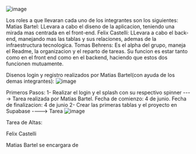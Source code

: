 ![image](https://github.com/user-attachments/assets/13a06235-65c1-40c6-a020-0a577bd80341)

Los roles a que llevaran cada uno de los integrantes son los siguientes:
Matias Bartel: LLevara a cabo el diseno de la aplicacion, teniendo una mirada mas centrada en el front-end.
Felix Castelli: LLevara a cabo el back-end, manejando mas las tablas y sus relaciones, ademas de la infraestructura tecnologica.
Tomas Behrens: Es el alpha del grupo, maneja el Readme, la organizacion y el reparto de tareas. Su funcion es estar tanto como en el front end como en el backend, haciendo que estos dos funcionen mutuamente.

Disenos login y registro realizados por Matias Bartel(con ayuda de los demas integrantes):
![image](https://github.com/user-attachments/assets/349020c4-b72e-49fa-985f-cb766b0628e5)

Primeros Pasos:
1- Realizar el login y el splash con su respectivo spinner  ----> Tarea realizada por Matias Bartel. Fecha de comienzo: 4 de junio. Fecha de finalizacion: 4 de junio
2- Crear las primeras tablas y el proyecto en Supabase ----> Tarea 
![image](https://github.com/user-attachments/assets/349e9c1e-cbf9-4d80-a2e8-471250c28944)

Tarea de Altas:

Felix Castelli 

Matias Bartel se encargara de 
